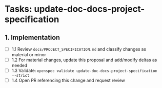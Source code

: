 # Tasks: update-doc-docs-project-specification

## 1. Implementation

- [ ] 1.1 Review `docs/PROJECT_SPECIFICATION.md` and classify changes as material or minor
- [ ] 1.2 For material changes, update this proposal and add/modify deltas as needed
- [ ] 1.3 Validate: `openspec validate update-doc-docs-project-specification --strict`
- [ ] 1.4 Open PR referencing this change and request review
